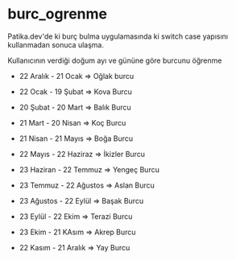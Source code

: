 # burc_ogrenme


Patika.dev'de ki burç bulma uygulamasında ki switch case yapısını kullanmadan sonuca ulaşma.

Kullanıcının  verdiği doğum ayı ve gününe göre burcunu öğrenme 

* 22 Aralık - 21 Ocak    => Oğlak burcu

* 22 Ocak - 19 Şubat     => Kova Burcu

* 20 Şubat - 20 Mart     => Balık Burcu

* 21 Mart - 20 Nisan     => Koç Burcu

* 21 Nisan - 21 Mayıs    => Boğa Burcu

* 22 Mayıs - 22 Haziraz  => İkizler Burcu

* 23 Haziran - 22 Temmuz => Yengeç Burcu

* 23 Temmuz - 22 Ağustos => Aslan Burcu

* 23 Ağustos - 22 Eylül  => Başak Burcu

* 23 Eylül - 22 Ekim     => Terazi Burcu

* 23 Ekim - 21 KAsım     => Akrep Burcu

* 22 Kasım - 21 Aralık   => Yay Burcu
